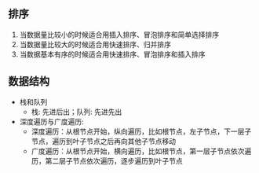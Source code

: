 ## 排序

1. 当数据量比较小的时候适合用插入排序、冒泡排序和简单选择排序
2. 当数据量比较大的时候适合用快速排序、归并排序
3. 当数据基本有序的时候适合用快速排序、冒泡排序和插入排序



## 数据结构

- 栈和队列
  - 栈: 先进后出；队列: 先进先出
- 深度遍历与广度遍历:
  - 深度遍历：从根节点开始，纵向遍历，比如根节点，左子节点，下一层子节点，遍历到叶子节点之后再向其他子节点移动
  - 广度遍历：从根节点开始，横向遍历，比如根节点，第一层子节点依次遍历，第二层子节点依次遍历，逐步遍历到叶子节点